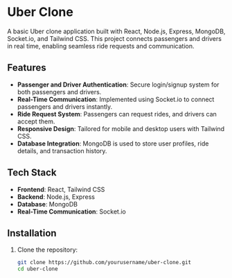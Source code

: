 # Uber Clone

A basic Uber clone application built with React, Node.js, Express, MongoDB, Socket.io, and Tailwind CSS. This project connects passengers and drivers in real time, enabling seamless ride requests and communication.

## Features

- **Passenger and Driver Authentication**: Secure login/signup system for both passengers and drivers.
- **Real-Time Communication**: Implemented using Socket.io to connect passengers and drivers instantly.
- **Ride Request System**: Passengers can request rides, and drivers can accept them.
- **Responsive Design**: Tailored for mobile and desktop users with Tailwind CSS.
- **Database Integration**: MongoDB is used to store user profiles, ride details, and transaction history.

## Tech Stack

- **Frontend**: React, Tailwind CSS
- **Backend**: Node.js, Express
- **Database**: MongoDB
- **Real-Time Communication**: Socket.io

## Installation

1. Clone the repository:

   ```bash
   git clone https://github.com/yourusername/uber-clone.git
   cd uber-clone
